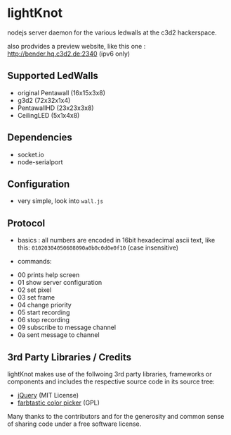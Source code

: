 # lightKnot

nodejs server daemon for the various ledwalls at the c3d2 hackerspace.

also prodvides a preview website, like this one : http://bender.hq.c3d2.de:2340  (ipv6 only)

## Supported LedWalls

* original Pentawall (16x15x3x8)
* g3d2 (72x32x1x4)
* PentawallHD (23x23x3x8)
* CeilingLED (5x1x4x8)

## Dependencies

* socket.io
* node-serialport

## Configuration

* very simple, look into `wall.js`

## Protocol

* basics : all numbers are encoded in 16bit hexadecimal ascii text, like this: `01020304050608090a0b0c0d0e0f10` (case insensitive)

* commands:
- 00 prints help screen
- 01 show server configuration
- 02 set pixel
- 03 set frame
- 04 change priority
- 05 start recording
- 06 stop recording
- 09 subscribe to message channel
- 0a sent message to channel

## 3rd Party Libraries / Credits

lightKnot makes use of the follwoing 3rd party libraries, frameworks or components and includes the respective source code in its source tree:
 
 * [jQuery](http://jquery.com/) (MIT License)
 * [farbtastic color picker](http://acko.net/blog/farbtastic-jquery-color-picker-plug-in/) (GPL)

Many thanks to the contributors and for the generosity and common sense of sharing code under a free software license.